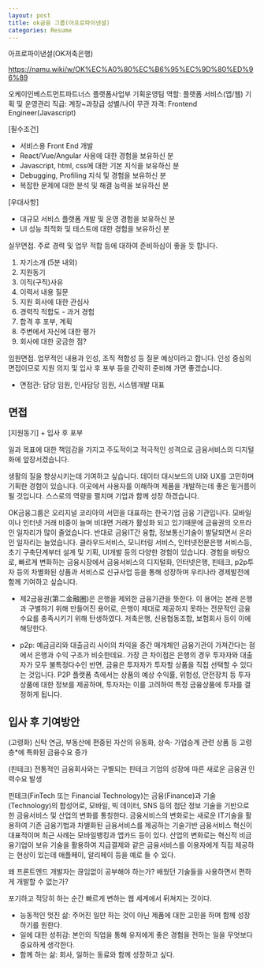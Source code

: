 ```yaml
---
layout: post
title: ok금융 그룹(아프로파이넨셜)
categories: Resume
---
```


아프로파이낸셜(OK저축은행)


https://namu.wiki/w/OK%EC%A0%80%EC%B6%95%EC%9D%80%ED%96%89


 
오케이인베스트먼트파트너스 플랫폼사업부 기획운영팀
역할: 플랫폼 서비스(앱/웹) 기획 및 운영관리
직급: 계장~과장급
성별/나이 무관
자격: Frontend Engineer(Javascript)

[필수조건]
- 서비스용 Front End 개발
- React/Vue/Angular 사용에 대한 경험을 보유하신 분
- Javascript, html, css에 대한 기본 지식을 보유하신 분
- Debugging, Profiling 지식 및 경험을 보유하신 분
- 복잡한 문제에 대한 분석 및 해결 능력을 보유하신 분

[우대사항]
- 대규모 서비스 플랫폼 개발 및 운영 경험을 보유하신 분
- UI 성능 최적화 및 테스트에 대한 경험을 보유하신 분


 
실무면접.
주로 경력 및 업무 적합 등에 대하여 준비하심이 좋을 듯 합니다.
1. 자기소개 (5분 내외)
2. 지원동기
3. 이직(구직)사유
4. 이력서 내용 질문
5. 지원 회사에 대한 관심사
6. 경력직 적합도 - 과거 경험
7. 합격 후 포부, 계획
8. 주변에서 자신에 대한 평가
9. 회사에 대한 궁금한 점?

임원면접.
업무적인 내용과 인성, 조직 적합성 등 질문 예상이라고 합니다. 인성 중심의 면접이므로 지원 의지 및 입사 후 포부 등을 간략히 준비해 가면 좋겠습니다. 
- 면접관: 담당 임원, 인사담당 임원, 시스템개발 대표

## 면접


[지원동기] + 입사 후 포부

일과 목표에 대한 책임감을 가지고 주도적이고 적극적인 성격으로 금융서비스의 디지털화에 앞장서겠습니다.

생활의 질을 향상시키는데 기여하고 싶습니다. 데이터 대시보드의 UI와 UX를 고민하며 기획한 경험이 있습니다. 이곳에서 사용자를 이해하며 제품을 개발하는데 좋은 밑거름이 될 것입니다. 스스로의 역량을 펼치며 기업과 함께 성장 하겠습니다. 


OK금융그룹은 오리지널 코리아의 서민을 대표하는 한국기업 금융 기관입니다. 모바일이나 인터넷 거래 비중이 늘며 비대면 거래가 활성화 되고 있기때문에 금융권의 오프라인 일자리가 많이 줄었습니다. 반대로 금융IT간 융합, 정보통신기술이 발달되면서 온라인 일자리는 늘었습니다. 클라우드서비스, 모니터링 서비스, 인터넷전문은행 서비스등, 초기 구축단계부터 설계 및 기획, UI개발 등의 다양한 경험이 있습니다. 경험을 바탕으로, 빠르게 변화하는 금융시장에서 금융서비스의 디지털화, 인터넷은행, 핀테크, p2p투자 등의 차별화된 상품과 서비스로 신규사업 등을 통해 성장하며 우리나라 경제발전에 함께 기여하고 싶습니다. 


* 제2금융권(第二金融圈)은 은행을 제외한 금융기관을 뜻한다. 이 용어는 본래 은행과 구별하기 위해 만들어진 용어로, 은행이 제대로 제공하지 못하는 전문적인 금융수요를 충족시키기 위해 탄생하였다. 저축은행, 신용협동조합, 보험회사 등이 이에 해당한다. 


* p2p: 예금금리와 대출금리 사이의 차익을 중간 매개체인 금융기관이 가져간다는 점에서 은행과 수익 구조가 비슷한데요. 가장 큰 차이점은 은행의 경우 투자자와 대출자가 모두 불특정다수인 반면, 금융은 투자자가 투자할 상품을 직접 선택할 수 있다는 것입니다. P2P 플랫폼 측에서는 상품의 예상 수익률, 위험성, 안전장치 등 투자상품에 대한 정보를 제공하며, 투자자는 이를 고려하여 특정 금융상품에 투자를 결정하게 됩니다.


## 입사 후 기여방안
(고령화) 신탁 연금, 부동산에 편중된 자산의 유동화, 상속·
가업승계 관련 상품 등 고령층*에 특화된 금융수요 증가

(핀테크) 전통적인 금융회사와는 구별되는 핀테크 기업의
성장에 따른 새로운 금융권 인력수요 발생

핀테크(FinTech 또는 Financial Technology)는 금융(Finance)과 기술(Technology)의 합성어로, 모바일, 빅 데이터, SNS 등의 첨단 정보 기술을 기반으로 한 금융서비스 및 산업의 변화를 통칭한다. 금융서비스의 변화로는 새로운 IT기술을 활용하여 기존 금융기법과 차별화된 금융서비스를 제공하는 기술기반 금융서비스 혁신이 대표적이며 최근 사례는 모바일뱅킹과 앱카드 등이 있다. 산업의 변화로는 혁신적 비금융기업이 보유 기술을 활용하여 지급결제와 같은 금융서비스를 이용자에게 직접 제공하는 현상이 있는데 애플페이, 알리페이 등을 예로 들 수 있다.


왜 프론트엔드 개발자는 끊임없이 공부해야 하는가? 
배웠던 기술들을 사용하면서 편하게 개발할 수 없는가? 

포기하고 적당히 하는 순간 빠르게 변하는 웹 세계에서 뒤쳐지는 것이다.


- 능동적인 멋진 삶: 주어진 일만 하는 것이 아닌 제품에 대한 고민을 하며 함께 성장하기를 원한다.
- 일에 대한 성취감: 본인의 직업을 통해 유저에게 좋은 경험을 전하는 일을 무엇보다 중요하게 생각한다.
- 함께 하는 삶: 회사, 일하는 동료와 함께 성장하고 싶다.



